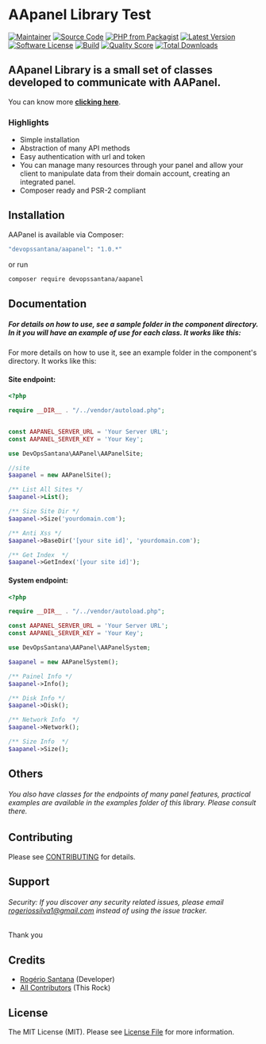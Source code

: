 # AApanel Library Test

[![Maintainer](http://img.shields.io/badge/maintainer-@devopssantana-blue.svg?style=flat-square)](https://twitter.com/devopssantana)
[![Source Code](http://img.shields.io/badge/source-devopssantana/aapanel-blue.svg?style=flat-square)](https://github.com/devopssanatana/aapanel)
[![PHP from Packagist](https://img.shields.io/packagist/php-v/devopssantana/aapanel.svg?style=flat-square)](https://packagist.org/packages/devopssantana/aapanel)
[![Latest Version](https://img.shields.io/github/release/devopssantana/aapanel.svg?style=flat-square)](https://github.com/devopssantana/aapanel/releases)
[![Software License](https://img.shields.io/badge/license-MIT-brightgreen.svg?style=flat-square)](LICENSE)
[![Build](https://img.shields.io/scrutinizer/build/g/devopssantana/aapanel.svg?style=flat-square)](https://scrutinizer-ci.com/g/devopssantana/aapanel)
[![Quality Score](https://img.shields.io/scrutinizer/g/devopssantana/aapanel.svg?style=flat-square)](https://scrutinizer-ci.com/g/devopssantana/aapanel)
[![Total Downloads](https://img.shields.io/packagist/dt/devopssantana/aapanel.svg?style=flat-square)](https://packagist.org/packages/cdevopssantana/aapanel)

## AApanel Library is a small set of classes developed to communicate with AAPanel.

You can know more **[clicking here](https://forum.aapanel.com/d/482-api-interface-tutorial)**.

### Highlights

- Simple installation
- Abstraction of many API methods
- Easy authentication with url and token
- You can manage many resources through your panel and allow your client to manipulate data from their domain account, creating an integrated panel.
- Composer ready and PSR-2 compliant

## Installation

AAPanel is available via Composer:

```bash
"devopssantana/aapanel": "1.0.*"
```

or run

```bash
composer require devopssantana/aapanel
```

## Documentation

##### For details on how to use, see a sample folder in the component directory. In it you will have an example of use for each class. It works like this:

For more details on how to use it, see an example folder in the component's directory. It works like this:

#### Site endpoint:

```php
<?php

require __DIR__ . "/../vendor/autoload.php";


const AAPANEL_SERVER_URL = 'Your Server URL';
const AAPANEL_SERVER_KEY = 'Your Key';  

use DevOpsSantana\AAPanel\AAPanelSite;

//site
$aapanel = new AAPanelSite();

/** List All Sites */
$aapanel->List();

/** Size Site Dir */
$aapanel->Size('yourdomain.com');

/** Anti Xss */
$aapanel->BaseDir('[your site id]', 'yourdomain.com');

/** Get Index  */
$aapanel->GetIndex('[your site id]');

```

#### System endpoint:

```php
<?php

require __DIR__ . "/../vendor/autoload.php";

const AAPANEL_SERVER_URL = 'Your Server URL';
const AAPANEL_SERVER_KEY = 'Your Key';  

use DevOpsSantana\AAPanel\AAPanelSystem;

$aapanel = new AAPanelSystem();

/** Painel Info */
$aapanel->Info(); 

/** Disk Info */
$aapanel->Disk();

/** Network Info  */
$aapanel->Network(); 

/** Size Info  */
$aapanel->Size();
```

## Others

###### You also have classes for the endpoints of many panel features, practical examples are available in the examples folder of this library. Please consult there.

## Contributing

Please see [CONTRIBUTING](https://github.com/devopssantana/aapanel/blob/master/CONTRIBUTING.md) for details.

## Support

###### Security: If you discover any security related issues, please email rogeriossilva1@gmail.com instead of using the issue tracker.

Thank you

## Credits

- [Rogério Santana](https://github.com/devopssantana) (Developer)
- [All Contributors](https://github.com/devopssantana/aapanel/contributors) (This Rock)

## License

The MIT License (MIT). Please see [License File](https://github.com/devopssantana/aapanel/blob/master/LICENSE) for more information.
